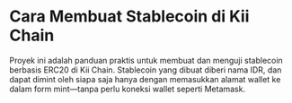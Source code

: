 # Cara Membuat Stablecoin di Kii Chain
Proyek ini adalah panduan praktis untuk membuat dan menguji stablecoin berbasis ERC20 di Kii Chain. Stablecoin yang dibuat diberi nama IDR, dan dapat dimint oleh siapa saja hanya dengan memasukkan alamat wallet ke dalam form mint—tanpa perlu koneksi wallet seperti Metamask.
